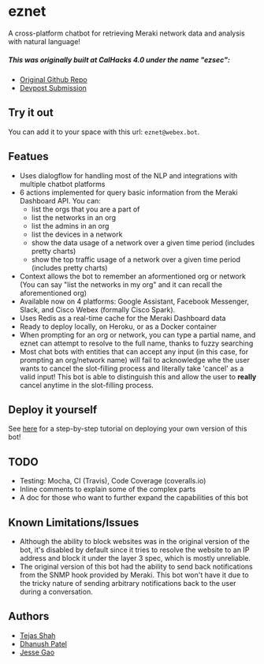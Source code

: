 # eznet
A cross-platform chatbot for retrieving Meraki network data and analysis with natural language!

##### This was originally built at CalHacks 4.0 under the name "ezsec":
* [Original Github Repo](https://github.com/Dhanush123/ezsec)
* [Devpost Submission](https://devpost.com/software/ezsec)

## Try it out
You can add it to your space with this url: `eznet@webex.bot`.

## Featues
* Uses dialogflow for handling most of the NLP and integrations with multiple chatbot platforms
* 6 actions implemented for query basic information from the Meraki Dashboard API. You can:
  * list the orgs that you are a part of
  * list the networks in an org
  * list the admins in an org
  * list the devices in a network
  * show the data usage of a network over a given time period (includes pretty charts)
  * show the top traffic usage of a network over a given time period (includes pretty charts)
* Context allows the bot to remember an aformentioned org or network (You can say "list the networks in my org" and it can recall the aforementioned org)
* Available now on 4 platforms: Google Assistant, Facebook Messenger, Slack, and Cisco Webex (formally Cisco Spark).
* Uses Redis as a real-time cache for the Meraki Dashboard data
* Ready to deploy locally, on Heroku, or as a Docker container
* When prompting for an org or network, you can type a partial name, and eznet can attempt to resolve to the full name, thanks to fuzzy searching
* Most chat bots with entities that can accept any input (in this case, for prompting an org/network name) will fail to acknowledge whe the user wants to cancel the slot-filling process and literally take 'cancel' as a valid input! This bot is able to distinguish this and allow the user to **really** cancel anytime in the slot-filling process.

## Deploy it yourself
See [here](TUTORIAL.md) for a step-by-step tutorial on deploying your own version of this bot!

## TODO
* Testing: Mocha, CI (Travis), Code Coverage (coveralls.io)
* Inline comments to explain some of the complex parts
* A doc for those who want to further expand the capabilities of this bot

## Known Limitations/Issues
* Although the ability to block websites was in the original version of the bot, it's disabled by default since it tries to resolve the website to an IP address and block it under the layer 3 spec, which is mostly unreliable.
* The original version of this bot had the ability to send back notifications from the SNMP hook provided by Meraki. This bot won't have it due to the tricky nature of sending arbitrary notifications back to the user during a conversation.

## Authors
* [Tejas Shah](https://github.com/tejashah88)
* [Dhanush Patel](https://github.com/Dhanush123)
* [Jesse Gao](https://github.com/Jessegao)